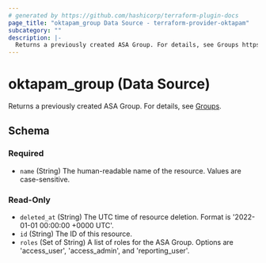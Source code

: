 ```yaml
---
# generated by https://github.com/hashicorp/terraform-plugin-docs
page_title: "oktapam_group Data Source - terraform-provider-oktapam"
subcategory: ""
description: |-
  Returns a previously created ASA Group. For details, see Groups https://help.okta.com/asa/en-us/Content/Topics/Adv_Server_Access/docs/setup/groups.htm.
---
```


# oktapam_group (Data Source)

Returns a previously created ASA Group. For details, see [Groups](https://help.okta.com/asa/en-us/Content/Topics/Adv_Server_Access/docs/setup/groups.htm).



<!-- schema generated by tfplugindocs -->
## Schema

### Required

- `name` (String) The human-readable name of the resource. Values are case-sensitive.

### Read-Only

- `deleted_at` (String) The UTC time of resource deletion. Format is '2022-01-01 00:00:00 +0000 UTC'.
- `id` (String) The ID of this resource.
- `roles` (Set of String) A list of roles for the ASA Group. Options are 'access_user', 'access_admin', and 'reporting_user'.


